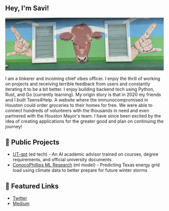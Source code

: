 ## Hey, I'm Savi!

![Hookem](hookem.jpeg)

I am a tinkerer and incoming chief vibes officer. I enjoy the thrill of working on projects and receiving terrible feedback from users and constantly iterating it to be a bit better. I enjoy building backend tech using Python, Rust, and Go (currently learning). My origin story is that in 2020 my friends and I built Teens4Help. A website where the immunocompromised in Houston could order groceries to their homes for free. We were able to connect hundreds of volunteers with the thousands in need and even partnered with the Houston Mayor's team. I have since been excited by the idea of creating applications for the greater good and plan on continuing the journey!

## 🤌 Public Projects

- [UT-gpt](https://www.utgpt.dev/) (ed tech) - An AI academic advisor trained on courses, degree requirements, and official university documents
- [ConocoPhillips ML Research](https://colab.research.google.com/drive/1ql-owag8wF0m1JnmsRed7XQTnsyedbbp?usp=sharing) (ml model) - Predicting Texas energy grid load using climate data to better prepare for future winter storms

## 🔗 Featured Links

- [Twitter](https://twitter.com/savi_eth)
- [Medium](https://medium.com/@savinduw)

<!--
**cssavi/cssavi** is a ✨ _special_ ✨ repository because its `README.md` (this file) appears on your GitHub profile.

Here are some ideas to get you started:

- 🔭 I’m currently working on ...
- 🌱 I’m currently learning ...
- 👯 I’m looking to collaborate on ...
- 🤔 I’m looking for help with ...
- 💬 Ask me about ...
- 📫 How to reach me: ...
- 😄 Pronouns: ...
- ⚡ Fun fact: ...
-->
